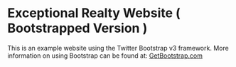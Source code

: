 # Exceptional Realty Website ( Bootstrapped Version )

This is an example website using the Twitter Bootstrap v3 framework.
More information on using Bootstrap can be found at:
[GetBootstrap.com](http://getbootstrap.com)